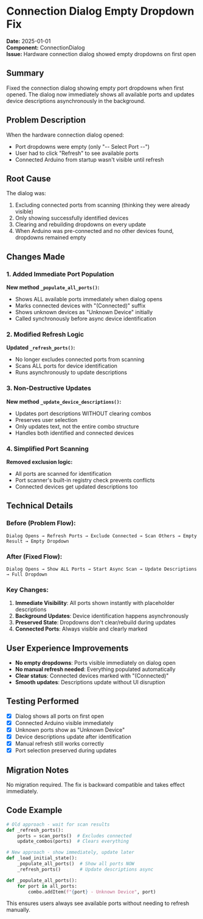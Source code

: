 # Connection Dialog Empty Dropdown Fix

**Date:** 2025-01-01  
**Component:** ConnectionDialog  
**Issue:** Hardware connection dialog showed empty dropdowns on first open

## Summary

Fixed the connection dialog showing empty port dropdowns when first opened. The dialog now immediately shows all available ports and updates device descriptions asynchronously in the background.

## Problem Description

When the hardware connection dialog opened:
- Port dropdowns were empty (only "-- Select Port --")
- User had to click "Refresh" to see available ports
- Connected Arduino from startup wasn't visible until refresh

## Root Cause

The dialog was:
1. Excluding connected ports from scanning (thinking they were already visible)
2. Only showing successfully identified devices
3. Clearing and rebuilding dropdowns on every update
4. When Arduino was pre-connected and no other devices found, dropdowns remained empty

## Changes Made

### 1. Added Immediate Port Population

**New method `_populate_all_ports()`:**
- Shows ALL available ports immediately when dialog opens
- Marks connected devices with "(Connected)" suffix
- Shows unknown devices as "Unknown Device" initially
- Called synchronously before async device identification

### 2. Modified Refresh Logic

**Updated `_refresh_ports()`:**
- No longer excludes connected ports from scanning
- Scans ALL ports for device identification
- Runs asynchronously to update descriptions

### 3. Non-Destructive Updates

**New method `_update_device_descriptions()`:**
- Updates port descriptions WITHOUT clearing combos
- Preserves user selection
- Only updates text, not the entire combo structure
- Handles both identified and connected devices

### 4. Simplified Port Scanning

**Removed exclusion logic:**
- All ports are scanned for identification
- Port scanner's built-in registry check prevents conflicts
- Connected devices get updated descriptions too

## Technical Details

### Before (Problem Flow):
```
Dialog Opens → Refresh Ports → Exclude Connected → Scan Others → Empty Result → Empty Dropdown
```

### After (Fixed Flow):
```
Dialog Opens → Show ALL Ports → Start Async Scan → Update Descriptions → Full Dropdown
```

### Key Changes:

1. **Immediate Visibility**: All ports shown instantly with placeholder descriptions
2. **Background Updates**: Device identification happens asynchronously
3. **Preserved State**: Dropdowns don't clear/rebuild during updates
4. **Connected Ports**: Always visible and clearly marked

## User Experience Improvements

- **No empty dropdowns**: Ports visible immediately on dialog open
- **No manual refresh needed**: Everything populated automatically
- **Clear status**: Connected devices marked with "(Connected)"
- **Smooth updates**: Descriptions update without UI disruption

## Testing Performed

- [x] Dialog shows all ports on first open
- [x] Connected Arduino visible immediately
- [x] Unknown ports show as "Unknown Device"
- [x] Device descriptions update after identification
- [x] Manual refresh still works correctly
- [x] Port selection preserved during updates

## Migration Notes

No migration required. The fix is backward compatible and takes effect immediately.

## Code Example

```python
# Old approach - wait for scan results
def _refresh_ports():
    ports = scan_ports()  # Excludes connected
    update_combos(ports)  # Clears everything

# New approach - show immediately, update later
def _load_initial_state():
    _populate_all_ports()  # Show all ports NOW
    _refresh_ports()       # Update descriptions async

def _populate_all_ports():
    for port in all_ports:
        combo.addItem(f"{port} - Unknown Device", port)
```

This ensures users always see available ports without needing to refresh manually.